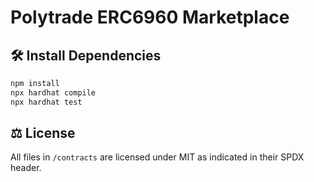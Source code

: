 # Polytrade ERC6960 Marketplace



## 🛠️ Install Dependencies

```bash
npm install
npx hardhat compile
npx hardhat test
```

## ⚖️ License

All files in `/contracts` are licensed under MIT as indicated in their SPDX header.
